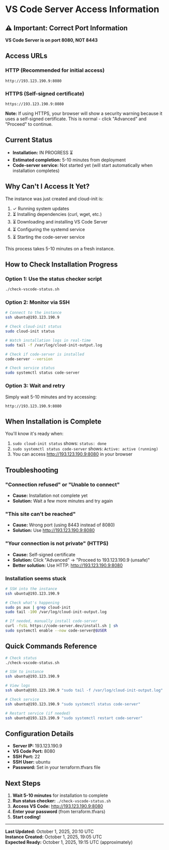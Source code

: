 # VS Code Server Access Information

## ⚠️ Important: Correct Port Information

**VS Code Server is on port 8080, NOT 8443**

## Access URLs

### HTTP (Recommended for initial access)
```
http://193.123.190.9:8080
```

### HTTPS (Self-signed certificate)
```
https://193.123.190.9:8080
```

**Note:** If using HTTPS, your browser will show a security warning because it uses a self-signed certificate. This is normal - click "Advanced" and "Proceed" to continue.

## Current Status

- **Installation:** IN PROGRESS ⏳
- **Estimated completion:** 5-10 minutes from deployment
- **Code-server service:** Not started yet (will start automatically when installation completes)

## Why Can't I Access It Yet?

The instance was just created and cloud-init is:
1. ✓ Running system updates
2. ⏳ Installing dependencies (curl, wget, etc.)
3. ⏳ Downloading and installing VS Code Server
4. ⏳ Configuring the systemd service
5. ⏳ Starting the code-server service

This process takes 5-10 minutes on a fresh instance.

## How to Check Installation Progress

### Option 1: Use the status checker script
```bash
./check-vscode-status.sh
```

### Option 2: Monitor via SSH
```bash
# Connect to the instance
ssh ubuntu@193.123.190.9

# Check cloud-init status
sudo cloud-init status

# Watch installation logs in real-time
sudo tail -f /var/log/cloud-init-output.log

# Check if code-server is installed
code-server --version

# Check service status
sudo systemctl status code-server
```

### Option 3: Wait and retry
Simply wait 5-10 minutes and try accessing:
```
http://193.123.190.9:8080
```

## When Installation is Complete

You'll know it's ready when:
1. `sudo cloud-init status` shows: `status: done`
2. `sudo systemctl status code-server` shows: `Active: active (running)`
3. You can access http://193.123.190.9:8080 in your browser

## Troubleshooting

### "Connection refused" or "Unable to connect"
- **Cause:** Installation not complete yet
- **Solution:** Wait a few more minutes and try again

### "This site can't be reached"
- **Cause:** Wrong port (using 8443 instead of 8080)
- **Solution:** Use http://193.123.190.9:8080

### "Your connection is not private" (HTTPS)
- **Cause:** Self-signed certificate
- **Solution:** Click "Advanced" → "Proceed to 193.123.190.9 (unsafe)"
- **Better solution:** Use HTTP: http://193.123.190.9:8080

### Installation seems stuck
```bash
# SSH into the instance
ssh ubuntu@193.123.190.9

# Check what's happening
sudo ps aux | grep cloud-init
sudo tail -100 /var/log/cloud-init-output.log

# If needed, manually install code-server
curl -fsSL https://code-server.dev/install.sh | sh
sudo systemctl enable --now code-server@$USER
```

## Quick Commands Reference

```bash
# Check status
./check-vscode-status.sh

# SSH to instance
ssh ubuntu@193.123.190.9

# View logs
ssh ubuntu@193.123.190.9 "sudo tail -f /var/log/cloud-init-output.log"

# Check service
ssh ubuntu@193.123.190.9 "sudo systemctl status code-server"

# Restart service (if needed)
ssh ubuntu@193.123.190.9 "sudo systemctl restart code-server"
```

## Configuration Details

- **Server IP:** 193.123.190.9
- **VS Code Port:** 8080
- **SSH Port:** 22
- **SSH User:** ubuntu
- **Password:** Set in your terraform.tfvars file

## Next Steps

1. **Wait 5-10 minutes** for installation to complete
2. **Run status checker:** `./check-vscode-status.sh`
3. **Access VS Code:** http://193.123.190.9:8080
4. **Enter your password** (from terraform.tfvars)
5. **Start coding!**

---

**Last Updated:** October 1, 2025, 20:10 UTC  
**Instance Created:** October 1, 2025, 19:05 UTC  
**Expected Ready:** October 1, 2025, 19:15 UTC (approximately)
